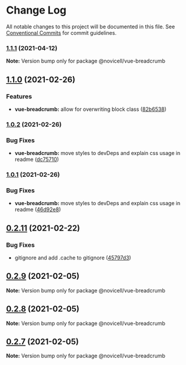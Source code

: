 # Change Log

All notable changes to this project will be documented in this file.
See [Conventional Commits](https://conventionalcommits.org) for commit guidelines.

### [1.1.1](https://github.com/Novicell/frontend-packages/compare/@novicell/vue-breadcrumb@1.1.0...@novicell/vue-breadcrumb@1.1.1) (2021-04-12)

**Note:** Version bump only for package @novicell/vue-breadcrumb






## [1.1.0](https://github.com/Novicell/frontend-packages/compare/@novicell/vue-breadcrumb@1.0.2...@novicell/vue-breadcrumb@1.1.0) (2021-02-26)


### Features

* **vue-breadcrumb:** allow for overwriting block class ([82b6538](https://github.com/Novicell/frontend-packages/commit/82b6538884a5b6eec35cfc332d7e93aec4f36fb5))




### [1.0.2](https://github.com/Novicell/frontend-packages/compare/@novicell/vue-breadcrumb@1.0.0...@novicell/vue-breadcrumb@1.0.2) (2021-02-26)


### Bug Fixes

* **vue-breadcrumb:** move styles to devDeps and explain css usage in readme ([dc75710](https://github.com/Novicell/frontend-packages/commit/dc75710874e4e9bdf740fcbe12303a238955c225))




### [1.0.1](https://github.com/Novicell/frontend-packages/compare/@novicell/vue-breadcrumb@1.0.0...@novicell/vue-breadcrumb@1.0.1) (2021-02-26)


### Bug Fixes

* **vue-breadcrumb:** move styles to devDeps and explain css usage in readme ([46d92e8](https://github.com/Novicell/frontend-packages/commit/46d92e86df7327dcfac644780bcfe7bb62dca122))



## [0.2.11](https://github.com/Novicell/frontend-packages/compare/@novicell/vue-breadcrumb@0.2.9...@novicell/vue-breadcrumb@0.2.11) (2021-02-22)


### Bug Fixes

* gitignore and add .cache to gitignore ([45797d3](https://github.com/Novicell/frontend-packages/commit/45797d39dc4125bb0ae3665a575fc8400b55ff55))






## [0.2.9](https://github.com/Novicell/frontend-packages/compare/@novicell/vue-breadcrumb@0.2.8...@novicell/vue-breadcrumb@0.2.9) (2021-02-05)

**Note:** Version bump only for package @novicell/vue-breadcrumb





## [0.2.8](https://github.com/Novicell/frontend-packages/compare/@novicell/vue-breadcrumb@0.2.7...@novicell/vue-breadcrumb@0.2.8) (2021-02-05)

**Note:** Version bump only for package @novicell/vue-breadcrumb





## [0.2.7](https://github.com/Novicell/frontend-packages/compare/@novicell/vue-breadcrumb@0.2.6...@novicell/vue-breadcrumb@0.2.7) (2021-02-05)

**Note:** Version bump only for package @novicell/vue-breadcrumb
